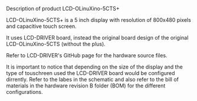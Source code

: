 Description of product LCD-OLinuXino-5CTS+

LCD-OLinuXino-5CTS+ is a 5 inch display with resolution of 800x480 pixels and capacitive touch screen.

It uses LCD-DRIVER board, instead the original board design of the original 
LCD-OLinuXino-5CTS (without the plus).

Refer to LCD-DRIVER's GitHub page for the hardware source files.

It is important to notice that depending on the size of the display and the type of touschreen 
used the LCD-DRIVER board would be configured dirrently. Refer to the labes in the schematic 
and also refer to the bill of materials in the hardware revision B folder (BOM) for the 
different configurations.